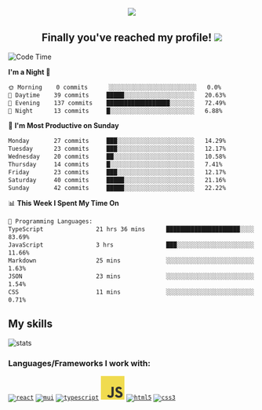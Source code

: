 <p align="center">
  <img src="https://user-images.githubusercontent.com/102032437/162972217-d9d013af-ed44-46cb-bd0c-aaf87b5200e7.gif">
</p>

<h2 align="center">
  Finally you've reached my profile!
  <img src="https://media.giphy.com/media/hvRJCLFzcasrR4ia7z/giphy.gif" width="28">
</h2>

<!--START_SECTION:waka-->
![Code Time](http://img.shields.io/badge/Code%20Time-65%20hrs%2058%20mins-blue)

**I'm a Night 🦉** 

```text
🌞 Morning    0 commits      ░░░░░░░░░░░░░░░░░░░░░░░░░   0.0% 
🌆 Daytime    39 commits     █████░░░░░░░░░░░░░░░░░░░░   20.63% 
🌃 Evening    137 commits    ██████████████████░░░░░░░   72.49% 
🌙 Night      13 commits     █░░░░░░░░░░░░░░░░░░░░░░░░   6.88%

```
📅 **I'm Most Productive on Sunday** 

```text
Monday       27 commits     ███░░░░░░░░░░░░░░░░░░░░░░   14.29% 
Tuesday      23 commits     ███░░░░░░░░░░░░░░░░░░░░░░   12.17% 
Wednesday    20 commits     ██░░░░░░░░░░░░░░░░░░░░░░░   10.58% 
Thursday     14 commits     █░░░░░░░░░░░░░░░░░░░░░░░░   7.41% 
Friday       23 commits     ███░░░░░░░░░░░░░░░░░░░░░░   12.17% 
Saturday     40 commits     █████░░░░░░░░░░░░░░░░░░░░   21.16% 
Sunday       42 commits     █████░░░░░░░░░░░░░░░░░░░░   22.22%

```


📊 **This Week I Spent My Time On** 

```text
💬 Programming Languages: 
TypeScript               21 hrs 36 mins      █████████████████████░░░░   83.69% 
JavaScript               3 hrs               ███░░░░░░░░░░░░░░░░░░░░░░   11.66% 
Markdown                 25 mins             ░░░░░░░░░░░░░░░░░░░░░░░░░   1.63% 
JSON                     23 mins             ░░░░░░░░░░░░░░░░░░░░░░░░░   1.54% 
CSS                      11 mins             ░░░░░░░░░░░░░░░░░░░░░░░░░   0.71%

```


<!--END_SECTION:waka-->

<h2>My skills</h2>

<img src="https://github-readme-stats.vercel.app/api?username=etczrn&count_private=true&show_icons=true&hide_border=true&bg_color=45deg,185a9d,43cea2&title_color=ffffff&text_color=ffffff&icon_color=ffffff" alt="stats">

### Languages/Frameworks I work with:

<code><a href="https://reactjs.org/"><img alt="react" title="react" src="https://cdn.jsdelivr.net/gh/devicons/devicon/icons/react/react-original.svg" height="48"></a></code>
<code><a href="https://mui.com/"><img alt="mui" title="mui" src="https://cdn.jsdelivr.net/gh/devicons/devicon/icons/materialui/materialui-original.svg" height="48"></a></code>
<code><a href="https://www.typescriptlang.org/"><img alt="typescript" title="typescript" src="https://cdn.jsdelivr.net/gh/devicons/devicon/icons/typescript/typescript-original.svg" height="48"></a></code>
<code><a href="https://developer.mozilla.org/en-US/docs/Web/JavaScript"><img alt="JavaScript" title="JavaScript" src="https://raw.githubusercontent.com/github/explore/80688e429a7d4ef2fca1e82350fe8e3517d3494d/topics/javascript/javascript.png" height="48"></a></code>
<code><a href="https://dev.w3.org/html5/html-author/"><img alt="html5" title="html5" src="https://cdn.jsdelivr.net/gh/devicons/devicon/icons/html5/html5-original.svg" height="48"></a></code>
<code><a href="https://www.w3.org/TR/css/"><img alt="css3" title="css3" src="https://cdn.jsdelivr.net/gh/devicons/devicon/icons/css3/css3-original.svg" height="48"></a></code>

